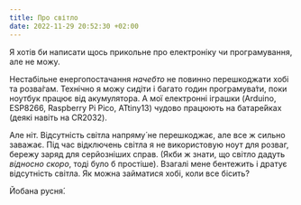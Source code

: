 ```yaml
---
title: Про світло
date: 2022-11-29 20:52:30 +02:00
---
```


Я хотів би написати щось прикольне про електроніку чи програмування, але не можу.

Нестабільне енергопостачання _начебто_ не повинно перешкоджати хобі та розва́гам. Технічно я можу сидіти і багато годин програмува́ти, поки ноутбук працює від акумулятора. А мої електронні іграшки (Arduino, ESP8266, Raspberry Pi Pico, ATtiny13) чудово працюють на батаре́йках (деякі навіть на CR2032).

Але ніт. Відсутність світла напряму́ не перешкоджає, але все ж сильно заважає. Під час відключень світла я не використовую ноут для розваг, бережу заряд для серйозніших справ. (Якби ж знати, що світло дадуть _відносно скоро_, тоді було б простіше). 
Взагалі мене бентежить і дратує відсутність світла. Як можна займатися хобі, коли все бісить?

Йобана русня́.
